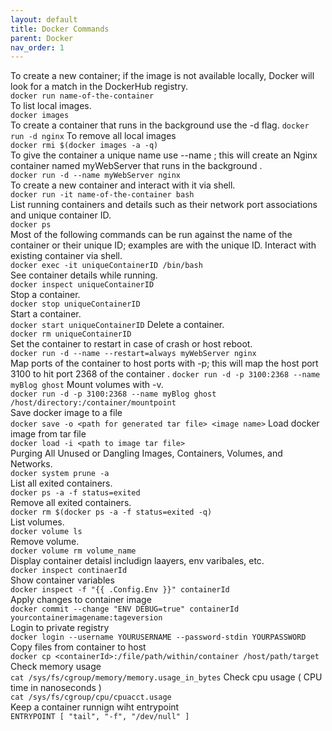 ```yaml
---
layout: default
title: Docker Commands
parent: Docker
nav_order: 1
---
```

To create a new container; if the image is not available locally, Docker will look for a match in the DockerHub registry.  
`docker run name-of-the-container`   
To list local images.  
`docker images`   
To create a container that runs in the background use the -d flag. 
`docker run -d nginx`
To remove all local images   
```docker rmi $(docker images -a -q)```   
To give the container a unique name use --name ; this will create an Nginx container named myWebServer that runs in the background .   
```docker run -d --name myWebServer nginx```   
To create a new container and interact with it via shell.    
```docker run -it name-of-the-container bash```   
List running containers and details such as their network port associations and unique container ID.    
```docker ps```   
Most of the following commands can be run against the name of the container or their unique ID; examples are with the unique ID.
Interact with existing container via shell.    
```docker exec -it uniqueContainerID /bin/bash```   
See container details while running.   
```docker inspect uniqueContainerID```   
Stop a container.   
```docker stop uniqueContainerID```   
Start a container.   
```docker start uniqueContainerID```
Delete a container.   
```docker rm uniqueContainerID```    
Set the container to restart in case of crash or host reboot.   
```docker run -d --name --restart=always myWebServer nginx```   
Map ports of the container to host ports with -p; this will map the host port 3100 to hit port 2368 of the container .
```docker run -d -p 3100:2368 --name myBlog ghost```
Mount volumes with -v.   
```docker run -d -p 3100:2368 --name myBlog ghost /host/directory:/container/mountpoint```   
Save docker image to a file    
```docker save -o <path for generated tar file> <image name>```
Load docker image from tar file  
```docker load -i <path to image tar file>```   
Purging All Unused or Dangling Images, Containers, Volumes, and Networks.   
```docker system prune -a```   
List all exited containers.   
```docker ps -a -f status=exited```   
Remove all exited containers.    
```docker rm $(docker ps -a -f status=exited -q)```   
List volumes.   
```docker volume ls```   
Remove volume.   
```docker volume rm volume_name```   
Display container detaisl includign laayers, env varibales, etc.   
```docker inspect continaerId```   
Show container variables   
```docker inspect -f "{{ .Config.Env }}" containerId```   
Apply changes to container image   
```docker commit --change "ENV DEBUG=true" containerId  yourcontainerimagename:tageversion```   
Login to private registry   
```docker login --username YOURUSERNAME --password-stdin YOURPASSWORD```
Copy files from container to host   
```docker cp <containerId>:/file/path/within/container /host/path/target```   
Check memory usage   
```cat /sys/fs/cgroup/memory/memory.usage_in_bytes```
Check cpu usage ( CPU time in nanoseconds )     
```cat /sys/fs/cgroup/cpu/cpuacct.usage```     
Keep a container runnign wiht entrypoint   
```ENTRYPOINT [ "tail", "-f", "/dev/null" ]```   
